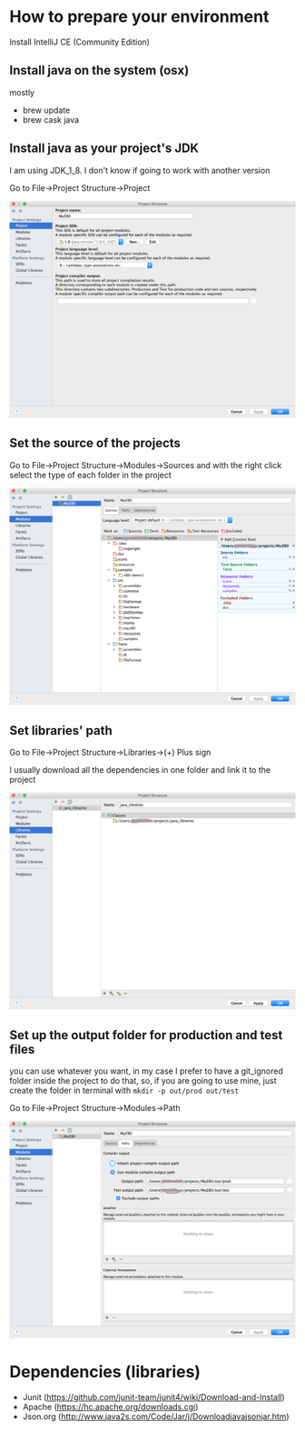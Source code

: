 # How to prepare your environment

Install IntelliJ CE (Community Edition)

## Install java on the system (osx)

mostly

- brew update
- brew cask java

## Install java as your project's JDK

I am using JDK_1_8. I don't know if going to work with another version

Go to File->Project Structure->Project

![](establish-jdk-in-project.png)

## Set the source of the projects

Go to File->Project Structure->Modules->Sources and with the right click select the type of each folder in the project

![](establishing-source-folders-of-the-project.png)

## Set libraries' path 

Go to File->Project Structure->Libraries->(+) Plus sign

I usually download all the dependencies in one folder and link it to the project

![](link-external-libraries-to-project.png)

## Set up the output folder for production and test files

you can use whatever you want, in my case I prefer to have a git_ignored folder inside the project to do that,
so, if you are going to use mine, just create the folder in terminal with ```mkdir -p out/prod out/test```

Go to File->Project Structure->Modules->Path

![](establishing-output-paths.png)


# Dependencies (libraries)

- Junit   (https://github.com/junit-team/junit4/wiki/Download-and-Install)
- Apache    (https://hc.apache.org/downloads.cgi)
- Json.org   (http://www.java2s.com/Code/Jar/j/Downloadjavajsonjar.htm)
